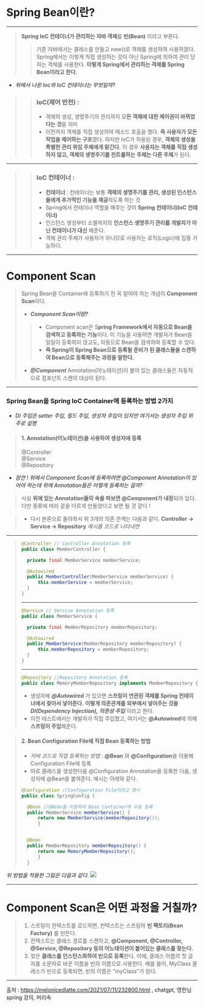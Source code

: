 # Spring Bean이란?
- - - 
> **Spring IoC 컨테이너가 관리하는 자바 객체**를 **빈(Bean)** 이라고 부른다.
>>기존 자바에서는 클래스를 만들고 new()로 객체를 생성하여 사용하였다. Spring에서는 이렇게 직접 생성하는 것이 아닌 Spring에 의하여 관리 당하는 객체를 사용한다. **이렇게 Spring에서 관리하는 객체를 Spring Bean이라고 한다.**

- _위에서 나온 Ioc와 IoC 컨테이너는 무엇일까?_

>>### IoC(제어 반전) :
>>- 객체의 생성, 생명주기의 관리까지 모**든 객체에 대한 제어권이 바뀌었다는 것**을 의미
>> - 이전까지 객체를 직접 생성하여 메소드 호출을 했다. **즉 사용자가 모든 작업을 제어하는 구조**였다.
     하지만 IoC가 적용된 경우, **객체의 생성을 특별한 관리 위임 주체에게 맡긴다.** 이 경우 **사용자는 객체를 직접 생성하지 않고, 객체의 생명주기를 컨트롤하는 주체는 다른 주체**가 된다.
- - - 
>>### IoC 컨테이너 :
>>- **컨테이너** : 컨테이너는 보통 **객체의 생명주기를 관리, 생성된 인스턴스들에게 추가적인 기능을 제공**하도록 하는 것
>>- Spring에서 컨테이너 역할을 해주는 것이 **Spring 컨테이너(IoC 컨테이너)**
>>- 인스턴스 생성부터 소멸까지의 **인스턴스 생명주기 관리를 개발자가 아닌 컨테이너가 대신** 해준다.
>>- 객체 관리 주체가 사용자가 아니므로 사용자는 로직(Logic)에 집중 가능하다.

- - - 
# Component Scan

> Spring Bean을 Container에 등록하기 전 꼭 알아야 하는 개념이 **Component Scan**이다.
> - _**Component Scan이란?**_
>> - Component scan은 S**pring Framework에서 자동으로 Bean을 검색하고 등록하는 기능**이다. 이 기능을 사용하면 개발자가 Bean을 일일이 등록하지 않고도, 자동으로 Bean을 검색하여 등록할 수 있다.
>> - **즉 Spring이 Spring Bean으로 등록될 준비가 된 클래스들을 스캔하여 Bean으로 등록해주는 과정을 말한다.**
> - _**@Component**_ Annotation(어노테이션)이 붙어 있는 클래스들은 자동적으로 컴포넌트 스캔의 대상이 된다.

- - -



### Spring Bean을 Spring IoC Container에 등록하는 방법 2가지
* _DI 주입은 setter 주입, 필드 주입, 생성자 주입이 있지만 여기서는 생성자 주입 위주로 설명_

> #### 1.  Annotation(어노테이션)을 사용하여 생성자에 등록
> @Controller   
> @Service   
> @Repository
>

- _잠깐 ! 위에서 Component Scan에 등록하려면 @Component Annotation이 있어야 하는데 위에 Annotation들은 어떻게 등록하는 걸까?_
> 사실 **위에 있는 Annotation들의 속을 파보면 @Component가 내장**되어 있다. 다만 종류에 따라 겉을 다르게 만들었다고 보면 될 것 같다 !

> - 다시 본론으로 돌아와서 위 3개의 의존 관계는 다음과 같다.
    **Controller -> Service -> Repository**
    _예시를 코드로 나타내면_
- - - 
>
>```java
>@Controller // Controller Annotation 등록
>public class MemberController {    
>
>	private final MemberService memberService;
>
>	@Autowired
>	public MemberController(MemberService memberService) {
>		this.memberService = memberService;
>	}
>}
>```
>- - - 
>
>```java
>@Service // Service Annotation 등록
>public class MemberService {
>
>	private final MemberRepository memberRepository;
>
>	@Autowired
>	public MemberService(MemberRepository memberRepository) {
>		this.memberRepository = memberRepository;
>	}
>}
>```
>- - - 
>
>```java
>@Repository //Repository Annotation 등록
>public class MemoryMemberRepository implements MemberRepository {}
>```
>- 생성자에 **_@Autowired_** 가 있으면 **스프링이 연관된 객체를 Spring 컨테이너에서 찾아서 넣어준다.** **이렇게 의존관계를 외부에서 넣어주는 것을 _DI(Dependency Injection), 의존성 주입_** 이라고 한다.
>- 이전 테스트에서는 개발자가 직접 주입했고, 여기서는 **@Autowired**에 의해 **스프링이 주입**해준다.

>####  2. Bean Configuration File에 직접 Bean 등록하는 방법
>- _자바 코드로 직접 등록하는 방법 :_
   > **@Bean** 와 **@Configuration**을 이용해 Configuration File에 등록
> - 따로 클래스를 생성한다음 @Configuration Annotation을 등록한 다음, 생성자에 @Bean을 붙여준다. 예시는 아래와 같다.
>```java
>@Configuration //Configuration File이라고 명시
>public class SpringConfig {
>
>	@Bean //@Bean을 이용하여 Bean Container에 수동 등록
>	public MemberService memberService() {
>		return new MemberService(memberRepository());
>		}
>
>
>	@Bean
>	public MemberRepository memberRepository() {
>		return new MemoryMemberRepository();
>		}
>	}
>```

_위 방법을 적용한 그림은 다음과 같다._
![](https://velog.velcdn.com/images/ghlee00125/post/067e2479-994b-41d1-8658-15dbeda52a15/image.png)


- - - 

# Component Scan은 어떤 과정을 거칠까?

>1. 스프링이 컨텍스트를 로드하면, 컨텍스트는 스프링의 **빈 팩토리(Bean Factory)** 를 만든다.
>2. 컨텍스트는 클래스 경로를 스캔하고, **@Component, @Controller, @Service, @Repository 등의 어노테이션이 붙어있는 클래스를 찾는다.**
>3. 찾은 **클래스를 인스턴스화하여 빈으로 등록**한다. 이때, 클래스 이름의 첫 글자를 소문자로 바꾼 이름을 빈의 이름으로 사용한다. 예를 들어, MyClass 클래스가 빈으로 등록되면, 빈의 이름은 "myClass"가 된다.

- - - 

출처 : https://melonicedlatte.com/2021/07/11/232800.html , chatgpt, 영한님 spring 강의, 머리속
